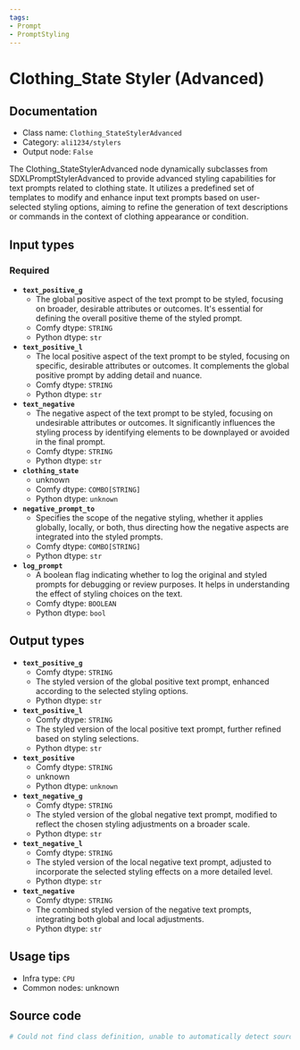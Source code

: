 ```yaml
---
tags:
- Prompt
- PromptStyling
---
```


# Clothing_State Styler (Advanced)
## Documentation
- Class name: `Clothing_StateStylerAdvanced`
- Category: `ali1234/stylers`
- Output node: `False`

The Clothing_StateStylerAdvanced node dynamically subclasses from SDXLPromptStylerAdvanced to provide advanced styling capabilities for text prompts related to clothing state. It utilizes a predefined set of templates to modify and enhance input text prompts based on user-selected styling options, aiming to refine the generation of text descriptions or commands in the context of clothing appearance or condition.
## Input types
### Required
- **`text_positive_g`**
    - The global positive aspect of the text prompt to be styled, focusing on broader, desirable attributes or outcomes. It's essential for defining the overall positive theme of the styled prompt.
    - Comfy dtype: `STRING`
    - Python dtype: `str`
- **`text_positive_l`**
    - The local positive aspect of the text prompt to be styled, focusing on specific, desirable attributes or outcomes. It complements the global positive prompt by adding detail and nuance.
    - Comfy dtype: `STRING`
    - Python dtype: `str`
- **`text_negative`**
    - The negative aspect of the text prompt to be styled, focusing on undesirable attributes or outcomes. It significantly influences the styling process by identifying elements to be downplayed or avoided in the final prompt.
    - Comfy dtype: `STRING`
    - Python dtype: `str`
- **`clothing_state`**
    - unknown
    - Comfy dtype: `COMBO[STRING]`
    - Python dtype: `unknown`
- **`negative_prompt_to`**
    - Specifies the scope of the negative styling, whether it applies globally, locally, or both, thus directing how the negative aspects are integrated into the styled prompts.
    - Comfy dtype: `COMBO[STRING]`
    - Python dtype: `str`
- **`log_prompt`**
    - A boolean flag indicating whether to log the original and styled prompts for debugging or review purposes. It helps in understanding the effect of styling choices on the text.
    - Comfy dtype: `BOOLEAN`
    - Python dtype: `bool`
## Output types
- **`text_positive_g`**
    - Comfy dtype: `STRING`
    - The styled version of the global positive text prompt, enhanced according to the selected styling options.
    - Python dtype: `str`
- **`text_positive_l`**
    - Comfy dtype: `STRING`
    - The styled version of the local positive text prompt, further refined based on styling selections.
    - Python dtype: `str`
- **`text_positive`**
    - Comfy dtype: `STRING`
    - unknown
    - Python dtype: `unknown`
- **`text_negative_g`**
    - Comfy dtype: `STRING`
    - The styled version of the global negative text prompt, modified to reflect the chosen styling adjustments on a broader scale.
    - Python dtype: `str`
- **`text_negative_l`**
    - Comfy dtype: `STRING`
    - The styled version of the local negative text prompt, adjusted to incorporate the selected styling effects on a more detailed level.
    - Python dtype: `str`
- **`text_negative`**
    - Comfy dtype: `STRING`
    - The combined styled version of the negative text prompts, integrating both global and local adjustments.
    - Python dtype: `str`
## Usage tips
- Infra type: `CPU`
- Common nodes: unknown


## Source code
```python
# Could not find class definition, unable to automatically detect source code
```
